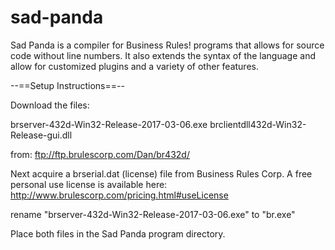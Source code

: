 # sad-panda
Sad Panda is a compiler for Business Rules! programs that allows for source code without line numbers.  It also extends the syntax of the language and allow for customized plugins and a variety of other features.

--==Setup Instructions==--

Download the files:

brserver-432d-Win32-Release-2017-03-06.exe
brclientdll432d-Win32-Release-gui.dll

from:   ftp://ftp.brulescorp.com/Dan/br432d/

Next acquire a brserial.dat (license) file from Business Rules Corp.  A free personal use license is available here:
http://www.brulescorp.com/pricing.html#useLicense



rename "brserver-432d-Win32-Release-2017-03-06.exe" to "br.exe"

Place both files in the Sad Panda program directory.

